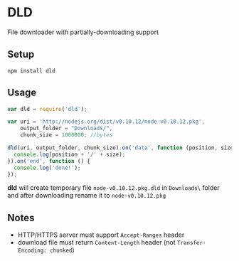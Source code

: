 # DLD

File downloader with partially-downloading support

## Setup

    npm install dld

## Usage

```javascript
var dld = require('dld');

var uri = 'http://nodejs.org/dist/v0.10.12/node-v0.10.12.pkg',
    output_folder = "Downloads/",
    chunk_size = 1000000; //bytes

dld(uri, output_folder, chunk_size).on('data', function (position, size) {
  console.log(position + '/' + size);
}).on('end', function () {
  console.log('done!');
});
```
**dld** will create  temporary file `node-v0.10.12.pkg.dld` in `Downloads\` folder and after downloading rename it to `node-v0.10.12.pkg`

## Notes

* HTTP/HTTPS server must support `Accept-Ranges` header
* download file must return `Content-Length` header (not `Transfer-Encoding: chunked`)
